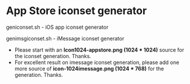 # App Store iconset generator

geniconset.sh - iOS app iconset generator

genimsgiconset.sh - iMessage iconset generator

* Please start with an <b>Icon1024-appstore.png (1024 * 1024)</b> source for the iconset generation. Thanks.
* For excellent result on imessage iconset generation, please add one more source of <b>icon-1024imessage.png (1024 * 768)</b> for the generation. Thanks.
